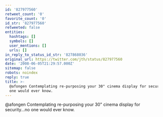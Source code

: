 ```yaml
---
id: '827977560'
retweet_count: '0'
favorite_count: '0'
id_str: '827977560'
retweeted: false
entities:
  hashtags: []
  symbols: []
  user_mentions: []
  urls: []
in_reply_to_status_id_str: '827868036'
original_url: https://twitter.com/jth/status/827977560
date: '2008-06-05T21:29:57.000Z'
sitemap: false
robots: noindex
reply: true
title: >-
  @afongen Contemplating re-purposing your 30" cinema display for security...no
  one would ever know.
---
```


@afongen Contemplating re-purposing your 30" cinema display for security...no one would ever know.